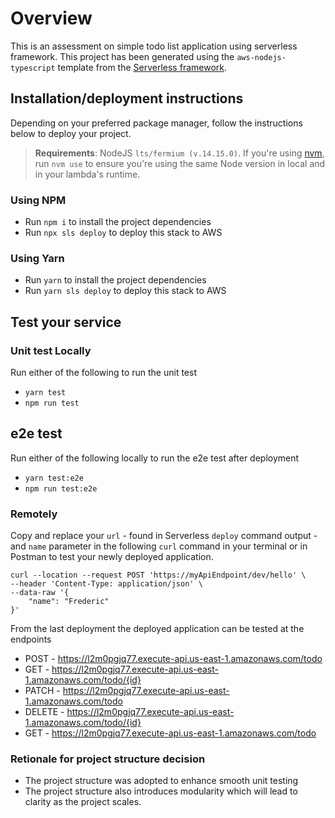 # Overview

This is an assessment on simple todo list application using serverless framework.
This project has been generated using the `aws-nodejs-typescript` template from the [Serverless framework](https://www.serverless.com/).

## Installation/deployment instructions

Depending on your preferred package manager, follow the instructions below to deploy your project.

> **Requirements**: NodeJS `lts/fermium (v.14.15.0)`. If you're using [nvm](https://github.com/nvm-sh/nvm), run `nvm use` to ensure you're using the same Node version in local and in your lambda's runtime.

### Using NPM

- Run `npm i` to install the project dependencies
- Run `npx sls deploy` to deploy this stack to AWS

### Using Yarn

- Run `yarn` to install the project dependencies
- Run `yarn sls deploy` to deploy this stack to AWS

## Test your service

### Unit test Locally

Run either of the following to run the unit test

- `yarn test`
- `npm run test`

## e2e test

Run either of the following locally to run the e2e test after deployment

- `yarn test:e2e`
- `npm run test:e2e`

### Remotely

Copy and replace your `url` - found in Serverless `deploy` command output - and `name` parameter in the following `curl` command in your terminal or in Postman to test your newly deployed application.

```
curl --location --request POST 'https://myApiEndpoint/dev/hello' \
--header 'Content-Type: application/json' \
--data-raw '{
    "name": "Frederic"
}'
```

From the last deployment the deployed application can be tested at the endpoints

- POST - https://l2m0pgjq77.execute-api.us-east-1.amazonaws.com/todo
- GET - https://l2m0pgjq77.execute-api.us-east-1.amazonaws.com/todo/{id}
- PATCH - https://l2m0pgjq77.execute-api.us-east-1.amazonaws.com/todo
- DELETE - https://l2m0pgjq77.execute-api.us-east-1.amazonaws.com/todo/{id}
- GET - https://l2m0pgjq77.execute-api.us-east-1.amazonaws.com/todo

### Retionale for project structure decision

- The project structure was adopted to enhance smooth unit testing
- The project structure also introduces modularity which will lead to clarity as the project scales.
